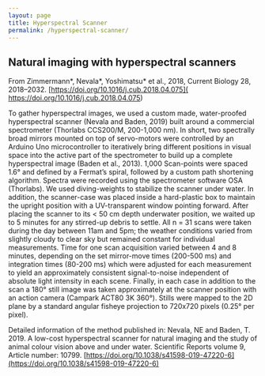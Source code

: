 ```yaml
---
layout: page
title: Hyperspectral Scanner
permalink: /hyperspectral-scanner/
---
```


## Natural imaging with hyperspectral scanners


From Zimmermann*, Nevala*, Yoshimatsu* et al., 2018, Current Biology 28, 2018–2032. [https://doi.org/10.1016/j.cub.2018.04.075]( https://doi.org/10.1016/j.cub.2018.04.075)  


To gather hyperspectral images, we used a custom made, water-proofed hyperspectral scanner (Nevala and Baden, 2019) built around a commercial spectrometer (Thorlabs CCS200/M, 200-1,000 nm). In short, two spectrally broad mirrors mounted on top of servo-motors were controlled by an Arduino Uno microcontroller to iteratively bring different positions in visual space into the active part of the spectrometer to build up a complete hyperspectral image (Baden et al., 2013). 1,000 Scan-points were spaced 1.6° and defined by a Fermat’s spiral, followed by a custom path shortening algorithm. Spectra were recorded using the spectrometer software OSA (Thorlabs). We used diving-weights to stabilize the scanner under water. In addition, the scanner-case was placed inside a hard-plastic box to maintain the upright position with a UV-transparent window pointing forward. After placing the scanner to its < 50 cm depth underwater position, we waited up to 5 minutes for any stirred-up debris to settle. All n = 31 scans were taken during the day between 11am and 5pm; the weather conditions varied from slightly cloudy to clear sky but remained constant for individual measurements. Time for one scan acquisition varied between 4 and 8 minutes, depending on the set mirror-move times (200-500 ms) and integration times (80-200 ms) which were adjusted for each measurement to yield an approximately consistent signal-to-noise independent of absolute light intensity in each scene. Finally, in each case in addition to the scan a 180° still image was taken approximately at the scanner position with an action camera (Campark ACT80 3K 360°). Stills were mapped to the 2D plane by a standard angular fisheye projection to 720x720 pixels (0.25° per pixel).

Detailed information of the method published in:
Nevala, NE and Baden, T. 2019. A low-cost hyperspectral scanner for natural imaging and the study of animal colour vision above and under water. Scientific Reports volume 9, Article number: 10799. [https://doi.org/10.1038/s41598-019-47220-6](https://doi.org/10.1038/s41598-019-47220-6)

